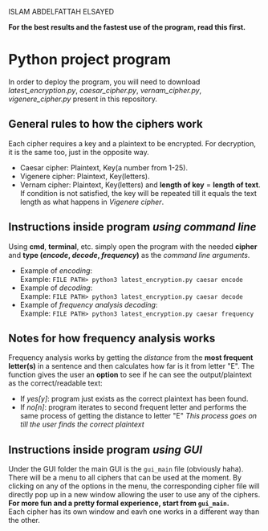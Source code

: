 ISLAM ABDELFATTAH ELSAYED

**For the best results and the fastest use of the program, read this first.**

# Python project program
In order to deploy the program, you will need to download _latest_encryption.py_, _caesar_cipher.py_, _vernam_cipher.py_, _vigenere_cipher.py_ present in this repository.

## General rules to how the ciphers work
Each cipher requires a key and a plaintext to be encrypted. For decryption, it is the same too, just in the opposite way.
* Caesar cipher: Plaintext, Key(a number from 1-25).  
* Vigenere cipher: Plaintext, Key(letters).  
* Vernam cipher: Plaintext, Key(letters) and **length of key** = **length of text**.  
  If condition is not satisfied, the key will be repeated till it equals the text length as what happens in _Vigenere cipher_.

## Instructions inside program _using command line_
Using **cmd**, **terminal**,  etc. simply open the program with the needed **cipher** and **type (_encode_, _decode_, _frequency_)** as the _command line arguments_.  
* Example of _encoding_:  
Example: `FILE PATH> python3 latest_encryption.py caesar encode`  
* Example of _decoding_:  
Example: `FILE PATH> python3 latest_encryption.py caesar decode`  
* Example of _frequency analysis decoding_:  
Example: `FILE PATH> python3 latest_encryption.py caesar frequency`  

## Notes for how frequency analysis works
Frequency analysis works by getting the _distance_ from the **most frequent letter(s)** in a sentence and then calculates how far is it from letter "E". The function gives the user an **option** to see if he can see the output/plaintext as the correct/readable text:
* If _yes[y]_: program just exists as the correct plaintext has been found.
* If _no[n]_: program iterates to second frequent letter and performs the same process of getting the distance to letter "E"
_This process goes on till the user finds the correct plaintext_

## Instructions inside program _using GUI_
Under the GUI folder the main GUI is the `gui_main` file (obviously haha). There will be a menu to all ciphers that can be used at the moment. By clicking on any of the options in the menu, the corresponding cipher file will directly pop up in a new window allowing the user to use any of the ciphers.  
**For more fun and a pretty formal experience, start from `gui_main`.**  
Each cipher has its own window and eavh one works in a different way than the other.  
